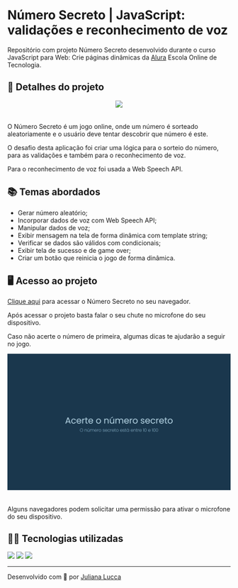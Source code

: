 # Número Secreto | JavaScript: validações e reconhecimento de voz

Repositório com projeto Número Secreto desenvolvido durante o curso JavaScript para Web: Crie páginas dinâmicas da [Alura](https://www.alura.com.br/) Escola Online de Tecnologia.

## 📁 Detalhes do projeto

<div align="center">
	<img width=600px src="./img/git-banner.jpg">
</div><br>

O Número Secreto é um jogo online, onde um número é sorteado aleatoriamente e o usuário deve tentar descobrir que número é este.

O desafio desta aplicação foi criar uma lógica para o sorteio do número, para as validações e também para o reconhecimento de voz.

Para o reconhecimento de voz foi usada a Web Speech API.

## 📚 Temas abordados

* Gerar número aleatório;
* Incorporar dados de voz com Web Speech API;
* Manipular dados de voz;
* Exibir mensagem na tela de forma dinâmica com template string;
* Verificar se dados são válidos com condicionais;
* Exibir tela de sucesso e de game over;
* Criar um botão que reinicia o jogo de forma dinâmica.

## 🖥️ Acesso ao projeto

[Clique aqui](https://numero-secreto-alpha.vercel.app/) para acessar o Número Secreto no seu navegador.

Após acessar o projeto basta falar o seu chute no microfone do seu dispositivo.

Caso não acerte o número de primeira, algumas dicas te ajudarão a seguir no jogo.

<div align="center">
	<img width=600px src="./img/git-animation.gif">
</div><br>

Alguns navegadores podem solicitar uma permissão para ativar o microfone do seu dispositivo.


## 👩‍💻 Tecnologias utilizadas

<div>
	<img src="https://img.shields.io/badge/JavaScript-F7DF1E?style=for-the-badge&logo=javascript&logoColor=black">
	<img src="https://img.shields.io/badge/CSS3-1572B6?style=for-the-badge&logo=css3&logoColor=white">
	<img src="https://img.shields.io/badge/HTML5-E34F26?style=for-the-badge&logo=html5&logoColor=white">
</div>

<hr>

Desenvolvido com 💙 por [Juliana Lucca](https://www.linkedin.com/in/julianalucca/)